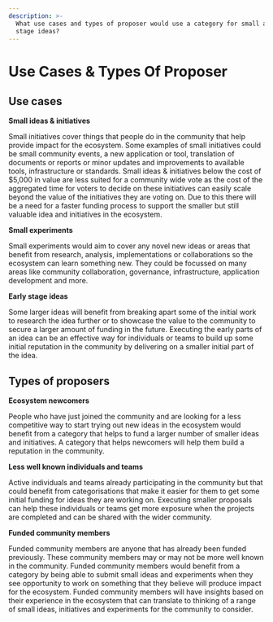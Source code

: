 ```yaml
---
description: >-
  What use cases and types of proposer would use a category for small and early
  stage ideas?
---
```


# Use Cases & Types Of Proposer

## Use cases



**Small ideas & initiatives**

Small initiatives cover things that people do in the community that help provide impact for the ecosystem. Some examples of small initiatives could be small community events, a new application or tool, translation of documents or reports or minor updates and improvements to available tools, infrastructure or standards. Small ideas & initiatives below the cost of $5,000 in value are less suited for a community wide vote as the cost of the aggregated time for voters to decide on these initiatives can easily scale beyond the value of the initiatives they are voting on. Due to this there will be a need for a faster funding process to support the smaller but still valuable idea and initiatives in the ecosystem.



**Small experiments**

Small experiments would aim to cover any novel new ideas or areas that benefit from research, analysis, implementations or collaborations so the ecosystem can learn something new. They could be focussed on many areas like community collaboration, governance, infrastructure, application development and more.



**Early stage ideas**

Some larger ideas will benefit from breaking apart some of the initial work to research the idea further or to showcase the value to the community to secure a larger amount of funding in the future. Executing the early parts of an idea can be an effective way for individuals or teams to build up some initial reputation in the community by delivering on a smaller initial part of the idea.



## Types of proposers



**Ecosystem newcomers**

People who have just joined the community and are looking for a less competitive way to start trying out new ideas in the ecosystem would benefit from a category that helps to fund a larger number of smaller ideas and initiatives. A category that helps newcomers will help them build a reputation in the community.



**Less well known individuals and teams**

Active individuals and teams already participating in the community but that could benefit from categorisations that make it easier for them to get some initial funding for ideas they are working on. Executing smaller proposals can help these individuals or teams get more exposure when the projects are completed and can be shared with the wider community.



**Funded community members**

Funded community members are anyone that has already been funded previously. These community members may or may not be more well known in the community. Funded community members would benefit from a category by being able to submit small ideas and experiments when they see opportunity to work on something that they believe will produce impact for the ecosystem. Funded community members will have insights based on their experience in the ecosystem that can translate to thinking of a range of small ideas, initiatives and experiments for the community to consider.
